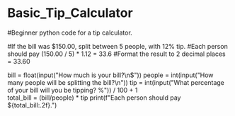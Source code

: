 # Basic_Tip_Calculator
#Beginner python code for a tip calculator.









#If the bill was $150.00, split between 5 people, with 12% tip. 
#Each person should pay (150.00 / 5) * 1.12 = 33.6
#Format the result to 2 decimal places = 33.60


bill = float(input("How much is your bill?\n$"))
people = int(input("How many people will be splitting the bill?\n"))
tip = int(input("What percentage of your bill will you be tipping? %")) / 100 + 1                                                                                                          
total_bill = (bill/people) * tip
print(f"Each person should pay ${total_bill:.2f}.")

